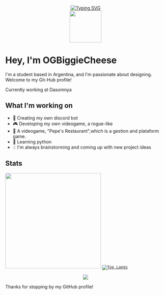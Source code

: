 
<div id="header" align="center">
  <a href="https://git.io/typing-svg"><img src="https://readme-typing-svg.demolab.com?font=Fira+Code&pause=1000&center=true&vCenter=true&width=455&lines=OGBiggieCheese+-+Here+to+serve+you+!+;Hi everynyan! - Welcome to my profile" alt="Typing SVG" /></a>
  <br>
  <picture><img src="https://media.tenor.com/DOVbIdf5PrsAAAAi/megumin-konosuba-chibi.gif" width="100"/></picture>
  <br>
  </div>
  
 # Hey, I'm OGBiggieCheese
  
 <p> I'm a student based in Argentina, and I'm passionate about designing. Welcome to my Git-Hub profile! </p>
 <p> Currently working at Dasomnya</p>

 ## What I'm working on
- 🤖 Creating my own discord bot 
- 🎮 Developing my own videogame, a rogue-like
- 🚀 A videogame, "Pepe's Restaurant",which is a gestion and plataform game.  
- 📖 Learning python
- 💡 I'm always brainstorming and coming up with new project ideas

 ## Stats
 
 <p align="center">


<picture><img src="https://media3.giphy.com/media/v1.Y2lkPTc5MGI3NjExYTdkMWM3NjZiMTc1Nzc1ZGEzNTUxMDU0NmQ0MjExM2U0Y2JmNTMwMCZjdD1z/IsNANDIdPI2k55dKhN/giphy.gif" height="300"/> </picture>
  <code width="200">[![Top Langs](https://github-readme-stats.vercel.app/api/top-langs/?username=anuraghazra&hide_progress=false)](https://github.com/anuraghazra/github-readme-stats)</code>
  
</p>
<p align="center">
<img src="https://count.getloli.com/get/@OGBiggieCheese?theme=gelbooru"> 
</p>
Thanks for stopping by my GitHub profile!
